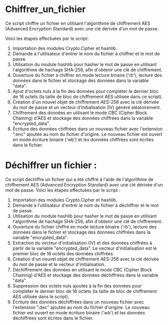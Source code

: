 # Chiffrer_un_fichier

Ce script chiffre un fichier en utilisant l'algorithme de chiffrement AES (Advanced Encryption Standard) avec une clé dérivée d'un mot de passe.

Voici les étapes effectuées par le script:

1. Importation des modules Crypto.Cipher et hashlib.
2. Demande à l'utilisateur d'entrer le nom du fichier à chiffrer et le mot de passe.
3. Utilisation du module hashlib pour hasher le mot de passe en utilisant l'algorithme de hachage SHA-256, afin d'obtenir une clé de chiffrement.
4. Ouverture du fichier à chiffrer en mode lecture binaire ('rb'), lecture des données dans le fichier et stockage des données dans la variable "data".
5. Ajout d'octets nuls à la fin des données pour compléter le dernier bloc de 16 octets (la taille de bloc de chiffrement AES utilisée dans ce script).
6. Création d'un nouvel objet de chiffrement AES-256 avec la clé dérivée du mot de passe et un vecteur d'initialisation (IV) généré aléatoirement.
7. Chiffrement des données en utilisant le mode CBC (Cipher Block Chaining) d'AES et stockage des données chiffrées dans la variable "encrypted_data".
8. Écriture des données chiffrées dans un nouveau fichier avec l'extension ".enc" ajoutée au nom du fichier d'origine. Le nouveau fichier est ouvert en mode écriture binaire ('wb') et les données chiffrées sont écrites dans le fichier.

# Déchiffrer un fichier :
Ce script déchiffre un fichier qui a été chiffré à l'aide de l'algorithme de chiffrement AES (Advanced Encryption Standard) avec une clé dérivée d'un mot de passe. Voici les étapes effectuées par le script :

1. Importation des modules Crypto.Cipher et hashlib.
2. Demande à l'utilisateur d'entrer le nom du fichier à déchiffrer et le mot de passe.
3. Utilisation du module hashlib pour hasher le mot de passe en utilisant l'algorithme de hachage SHA-256, afin d'obtenir une clé de chiffrement.
4. Ouverture du fichier chiffré en mode lecture binaire ('rb'), lecture des données dans le fichier et stockage des données chiffrées dans la variable "encrypted_data".
5. Extraction du vecteur d'initialisation (IV) et des données chiffrées à partir de la variable "encrypted_data". Le vecteur d'initialisation est le premier bloc de 16 octets des données chiffrées.
6. Création d'un nouvel objet de chiffrement AES-256 avec la clé dérivée du mot de passe et le vecteur d'initialisation.
7. Déchiffrement des données en utilisant le mode CBC (Cipher Block Chaining) d'AES et stockage des données déchiffrées dans la variable "data".
8. Suppression des octets nuls ajoutés à la fin des données pour compléter le dernier bloc de 16 octets (la taille de bloc de chiffrement AES utilisée dans le script).
9. Écriture des données déchiffrées dans un nouveau fichier avec l'extension ".dec" ajoutée au nom du fichier d'origine. Le nouveau fichier est ouvert en mode écriture binaire ('wb') et les données déchiffrées sont écrites dans le fichier.

